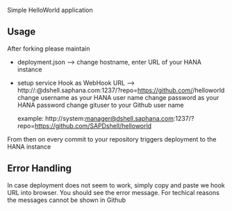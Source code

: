 
Simple HelloWorld application

Usage
-----
After forking please maintain
- deployment.json
  --> change hostname, enter URL of your HANA instance

- setup service Hook as WebHook URL
  --> http://<username>:<password>@dshell.saphana.com:1237/?repo=https://github.com/<gituser>/helloworld
    change username as your HANA user name
    change password as your HANA password
    change gituser to your Github user name

    example: http://system:manager@dshell.saphana.com:1237/?repo=https://github.com/SAPDshell/helloworld


From then on every commit to your repository triggers deployment to the HANA instance


Error Handling
--------------
In case deployment does not seem to work, simply copy and paste we hook URL into browser.
You should see the error message.
For techical reasons the messages cannot be shown in Github
